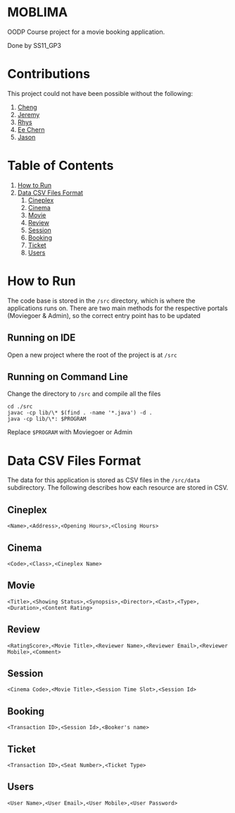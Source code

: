 # MOBLIMA
OODP Course project for a movie booking application.

Done by SS11_GP3

# Contributions
This project could not have been possible without the following:
1. [Cheng](https://github.com/Worsl)
2. [Jeremy](https://github.com/iiJoe)
3. [Rhys](https://github.com/Rhys-Wong)
4. [Ee Chern](https://github.com/Pistato)
5. [Jason](https://github.com/JasonYifei)

# Table of Contents

1. [How to Run](#howToRun)
2.  [Data CSV Files Format](#orgc5c4c26)
    1.  [Cineplex](#orgea1e4e2)
    2.  [Cinema](#orga1115ab)
    3.  [Movie](#org8075385)
    4.  [Review](#org8015385)
    1.  [Session](#sessionscsv)
    2.  [Booking](#bookingscsv)
    3.  [Ticket](#ticketscsv)
    4.  [Users](#userscsv)

<a id="howToRun"></a>
# How to Run
The code base is stored in the `/src` directory, which is where the applications runs on. There are two main methods for the respective portals (Moviegoer & Admin), so the correct entry point has to be updated

## Running on IDE
Open a new project where the root of the project is at `/src`

## Running on Command Line
Change the directory to `/src` and compile all the files
```
cd ./src
javac -cp lib/\* $(find . -name '*.java') -d .
java -cp lib/\*: $PROGRAM
```
Replace `$PROGRAM` with Moviegoer or Admin

<a id="orgc5c4c26"></a>

# Data CSV Files Format
The data for this application is stored as CSV files in the `/src/data` subdirectory. The following describes how each resource are stored in CSV.

<a id="orgea1e4e2"></a>

## Cineplex

```
<Name>,<Address>,<Opening Hours>,<Closing Hours>
```

<a id="orga1115ab"></a>

## Cinema

```
<Code>,<Class>,<Cineplex Name>
```

<a id="org8075385"></a>

## Movie

```
<Title>,<Showing Status>,<Synopsis>,<Director>,<Cast>,<Type>,<Duration>,<Content Rating>
```

<a id="org8015385"></a>

## Review

```
<RatingScore>,<Movie Title>,<Reviewer Name>,<Reviewer Email>,<Reviewer Mobile>,<Comment>
```

<a id="sessionscsv"></a>

## Session

```
<Cinema Code>,<Movie Title>,<Session Time Slot>,<Session Id>
```

<a id="bookingscsv"></a>

## Booking

```
<Transaction ID>,<Session Id>,<Booker's name>
```

<a id="ticketscsv"></a>

## Ticket

```
<Transaction ID>,<Seat Number>,<Ticket Type>
```
<a id="userscsv"></a>

## Users

```
<User Name>,<User Email>,<User Mobile>,<User Password>
```
